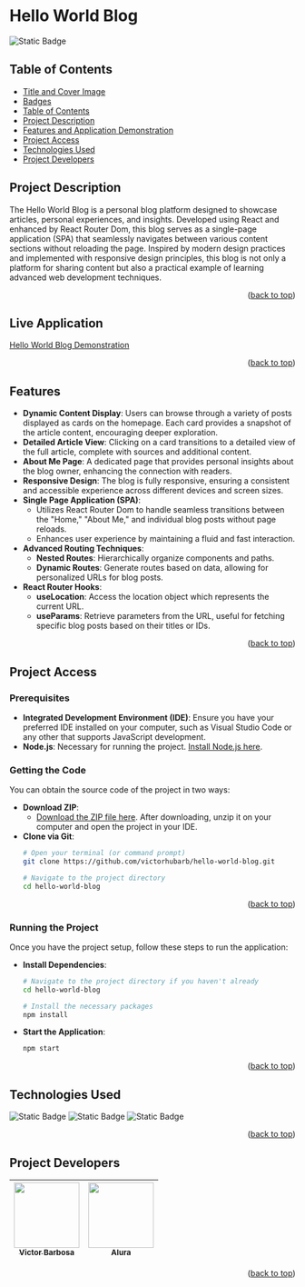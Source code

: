 # Hello World Blog <a name="readme-top"></a>
![Static Badge](https://img.shields.io/badge/status-completed-green?style=for-the-badge)

## Table of Contents 
* [Title and Cover Image](#title-and-cover-image)
* [Badges](#badges)
* [Table of Contents](#table-of-contents)
* [Project Description](#project-description)
* [Features and Application Demonstration](#features-and-application-demonstration)
* [Project Access](#project-access)
* [Technologies Used](#technologies-used)
* [Project Developers](#project-developers)

## Project Description
The Hello World Blog is a personal blog platform designed to showcase articles, personal experiences, and insights. Developed using React and enhanced by React Router Dom, this blog serves as a single-page application (SPA) that seamlessly navigates between various content sections without reloading the page. Inspired by modern design practices and implemented with responsive design principles, this blog is not only a platform for sharing content but also a practical example of learning advanced web development techniques.
<p align="right">(<a href="#readme-top">back to top</a>)</p>

## Live Application
[Hello World Blog Demonstration](https://hello-world-blog-pi.vercel.app)
<p align="right">(<a href="#readme-top">back to top</a>)</p>

 
## Features
- **Dynamic Content Display**: Users can browse through a variety of posts displayed as cards on the homepage. Each card provides a snapshot of the article content, encouraging deeper exploration.
- **Detailed Article View**: Clicking on a card transitions to a detailed view of the full article, complete with sources and additional content.
- **About Me Page**: A dedicated page that provides personal insights about the blog owner, enhancing the connection with readers.
- **Responsive Design**: The blog is fully responsive, ensuring a consistent and accessible experience across different devices and screen sizes.
- **Single Page Application (SPA)**:
  - Utilizes React Router Dom to handle seamless transitions between the "Home," "About Me," and individual blog posts without page reloads.
  - Enhances user experience by maintaining a fluid and fast interaction.
- **Advanced Routing Techniques**:
  - **Nested Routes**: Hierarchically organize components and paths.
  - **Dynamic Routes**: Generate routes based on data, allowing for personalized URLs for blog posts.
- **React Router Hooks**:
  - **useLocation**: Access the location object which represents the current URL.
  - **useParams**: Retrieve parameters from the URL, useful for fetching specific blog posts based on their titles or IDs.
<p align="right">(<a href="#readme-top">back to top</a>)</p>

## Project Access

### Prerequisites
- **Integrated Development Environment (IDE)**: Ensure you have your preferred IDE installed on your computer, such as Visual Studio Code or any other that supports JavaScript development.
- **Node.js**: Necessary for running the project. [Install Node.js here](https://nodejs.org/en/download/).

### Getting the Code
You can obtain the source code of the project in two ways:
- **Download ZIP**:
  - [Download the ZIP file here](https://github.com/victorhubarb/hello-world-blog/archive/refs/heads/main.zip). After downloading, unzip it on your computer and open the project in your IDE.
- **Clone via Git**:
  ```bash
  # Open your terminal (or command prompt)
  git clone https://github.com/victorhubarb/hello-world-blog.git
  
  # Navigate to the project directory
  cd hello-world-blog
<p align="right">(<a href="#readme-top">back to top</a>)</p>

### Running the Project
Once you have the project setup, follow these steps to run the application:
- **Install Dependencies**:
  ```bash
  # Navigate to the project directory if you haven't already
  cd hello-world-blog
  
  # Install the necessary packages
  npm install

- **Start the Application**:
  ```bash
  npm start
 <p align="right">(<a href="#readme-top">back to top</a>)</p>
 

## Technologies Used
![Static Badge](https://img.shields.io/badge/React-20232A?style=for-the-badge&logo=react&logoColor=61DAFB)
![Static Badge](https://img.shields.io/badge/Node.js-43853D?style=for-the-badge&logo=node.js&logoColor=white)
![Static Badge](https://img.shields.io/badge/Figma-F24E1E?style=for-the-badge&logo=figma&logoColor=white)
<p align="right">(<a href="#readme-top">back to top</a>)</p>

## Project Developers
| [<img loading="lazy" src="https://avatars.githubusercontent.com/u/80085116?v=4" width=115><br><sub>Victor Barbosa</sub>](https://github.com/victorhubarb) | [<img loading="lazy" src="https://avatars.githubusercontent.com/u/4975968?s=200&v=4" width=115><br><sub>Alura</sub>](https://github.com/alura-cursos) |
| :---: | :--: |
<p align="right">(<a href="#readme-top">back to top</a>)</p>
